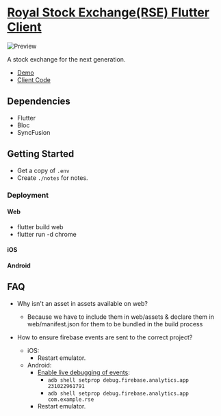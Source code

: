 # [Royal Stock Exchange(RSE) Flutter Client](https://github.com/PrimeTimeTran/f-RSE)

![Preview](https://s11.gifyu.com/images/SQAUR.gif)

[//]: # (![Preview]&#40;./preview.gif&#41;)

A stock exchange for the next generation.

- [Demo](https://royal-stock-exchange.netlify.app/)
- [Client Code](https://github.com/PrimeTimeTran/f-RSE)

## Dependencies

- Flutter
- Bloc
- SyncFusion

## Getting Started

- Get a copy of `.env`
- Create `./notes` for notes.

### Deployment

#### Web

- flutter build web
- flutter run -d chrome

#### iOS

#### Android

## FAQ

- Why isn't an asset in assets available on web?
  - Because we have to include them in web/assets & declare them in web/manifest.json for them to be bundled in the build process

- How to ensure firebase events are sent to the correct project?
  - iOS:
    - Restart emulator.
  - Android:
    - [Enable live debugging of events](https://stackoverflow.com/questions/42769236/firebase-analytics-debug-view-does-not-show-anything):
      - `adb shell setprop debug.firebase.analytics.app 231022961791`
      - `adb shell setprop debug.firebase.analytics.app com.example.rse`
    - Restart emulator.
